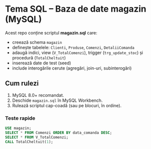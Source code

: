 # Tema SQL – Baza de date magazin (MySQL)
Acest repo conține scriptul **magazin.sql** care:
- creează schema `magazin`
- definește tabelele: `Clienti`, `Produse`, `Comenzi`, `DetaliiComanda`
- adaugă indici, view (`V_TotalComenzi`), trigger (`trg_update_stoc`) și procedură (`TotalCheltuit`)
- inserează date de test (seed)
- include interogările cerute (agregări, join-uri, subinterogări)

## Cum rulezi
1. MySQL 8.0+ recomandat.
2. Deschide `magazin.sql` în MySQL Workbench.
3. Rulează scriptul cap-coadă (sau pe blocuri, în ordine).

### Teste rapide
```sql
USE magazin;
SELECT * FROM Comenzi ORDER BY data_comanda DESC;
SELECT * FROM V_TotalComenzi;
CALL TotalCheltuit(1);
